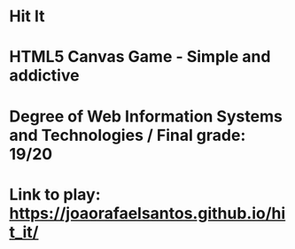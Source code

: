 # Hit It 
# HTML5 Canvas Game - Simple and addictive 
# Degree of Web Information Systems and Technologies / Final grade: 19/20
# Link to play: https://joaorafaelsantos.github.io/hit_it/
